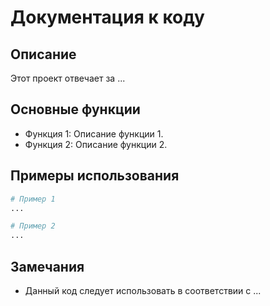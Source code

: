 # Документация к коду

## Описание
Этот проект отвечает за ...

## Основные функции
- Функция 1: Описание функции 1.
- Функция 2: Описание функции 2.

## Примеры использования
```python
# Пример 1
...

# Пример 2
...
```

## Замечания
- Данный код следует использовать в соответствии с ...